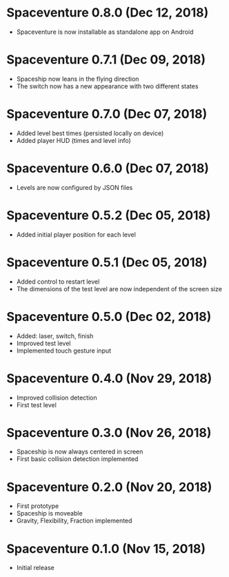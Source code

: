 # Spaceventure 0.8.0 (Dec 12, 2018)
* Spaceventure is now installable as standalone app on Android

# Spaceventure 0.7.1 (Dec 09, 2018)
* Spaceship now leans in the flying direction
* The switch now has a new appearance with two different states

# Spaceventure 0.7.0 (Dec 07, 2018)
* Added level best times (persisted locally on device)
* Added player HUD (times and level info)

# Spaceventure 0.6.0 (Dec 07, 2018)
* Levels are now configured by JSON files

# Spaceventure 0.5.2 (Dec 05, 2018)
* Added initial player position for each level

# Spaceventure 0.5.1 (Dec 05, 2018)
* Added control to restart level
* The dimensions of the test level are now independent of the screen size

# Spaceventure 0.5.0 (Dec 02, 2018)
* Added: laser, switch, finish
* Improved test level
* Implemented touch gesture input

# Spaceventure 0.4.0 (Nov 29, 2018)
* Improved collision detection
* First test level

# Spaceventure 0.3.0 (Nov 26, 2018)
* Spaceship is now always centered in screen
* First basic collision detection implemented

# Spaceventure 0.2.0 (Nov 20, 2018)
* First prototype
* Spaceship is moveable
* Gravity, Flexibility, Fraction implemented

# Spaceventure 0.1.0 (Nov 15, 2018)
* Initial release
